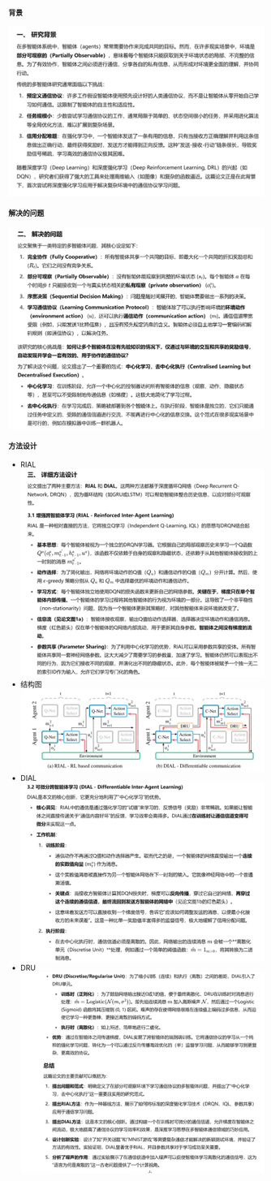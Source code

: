#### 背景
![alt text](image-48.png)


#### 解决的问题
![alt text](image-49.png)

#### 方法设计
- RIAL
![alt text](image-50.png)
- 结构图
![alt text](image-51.png)
- DIAL
![alt text](image-52.png)
- DRU
![alt text](image-53.png)